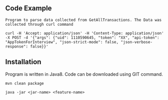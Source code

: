 
## Code Example
 
    Program to parse data collected from GetAllTransactions. The Data was collected through curl command 
   
    curl -H 'Accept: application/json' -H 'Content-Type: application/json' -X POST -d '{"args": {"uid": 1110590645, "token": "XX", "api-token": "AppTokenForInterview", "json-strict-mode": false, "json-verbose-response": false}}'

## Installation

   Program is written in Java8. Code can be downloaded using GIT command. 
   ```
   mvn clean package

   ```

   ```
   java -jar <jar-name> <feature-name> 

   ```

      
